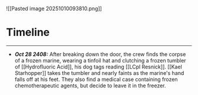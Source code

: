 ![[Pasted image 20251010093810.png]]
# Timeline
---
* ***Oct 28 2408:*** After breaking down the door, the crew finds the corpse of a frozen marine, wearing a tinfoil hat and clutching a frozen tumbler of [[Hydrofluoric Acid]], his dog tags reading [[LCpl Resnick]].  [[Kael Starhopper]] takes the tumbler and nearly faints as the marine's hand falls off at his feet. They also find a medical case containing frozen chemotherapeutic agents, but decide to leave it in the freezer.